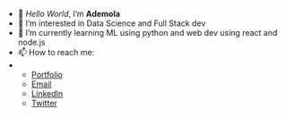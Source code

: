 - 👋 <em>Hello World</em>, I’m <strong>Ademola</strong>
- 👀 I’m interested in Data Science and Full Stack dev
- 🌱 I’m currently learning ML using python and web dev using react and node.js
- 📫 How to reach me:
- <ul>
  <li><a href="https://ademolaademeso.vercel.app/">Portfolio</a></li>
  <li><a href="mailto:desmondademeso@gmail.com">Email</a></li>
  <li><a href="https://www.linkedin.com/in/ademola-ademeso">LinkedIn</a></li>
  <li><a href="https://twitter.com/King_dez_04">Twitter</a></li>
 </ul>

<!---
KingDez04/KingDez04 is a ✨ special ✨ repository because its `README.md` (this file) appears on your GitHub profile.
You can click the Preview link to take a look at your changes.
--->

